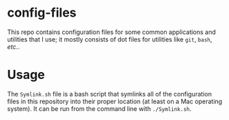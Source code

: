 <!-- -*- mode: markdown; fill-column: 72 -*- -->
config-files
============

This repo contains configuration files for some common applications and
utilities that I use; it mostly consists of dot files for utilities like
`git`, `bash`, *etc.*.

Usage
=====

The `Symlink.sh` file is a bash script that symlinks all of the
configuration files in this repository into their proper location (at
least on a Mac operating system). It can be run from the command line
with `./Symlink.sh`.

